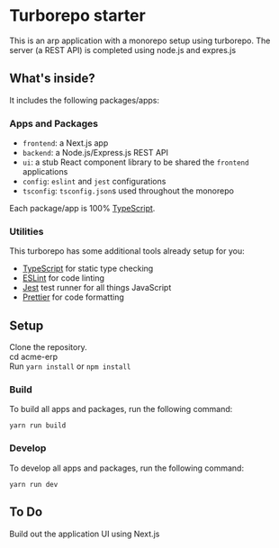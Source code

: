 # Turborepo starter

This is an arp application with a monorepo setup using turborepo. The server (a REST API) is completed using node.js and expres.js

## What's inside?

It includes the following packages/apps:

### Apps and Packages

- `frontend`: a Next.js app
- `backend`: a Node.js/Express.js REST API
- `ui`: a stub React component library to be shared the `frontend` applications
- `config`: `eslint` and `jest` configurations
- `tsconfig`: `tsconfig.json`s used throughout the monorepo

Each package/app is 100% [TypeScript](https://www.typescriptlang.org/).

### Utilities

This turborepo has some additional tools already setup for you:

- [TypeScript](https://www.typescriptlang.org/) for static type checking
- [ESLint](https://eslint.org/) for code linting
- [Jest](https://jestjs.io) test runner for all things JavaScript
- [Prettier](https://prettier.io) for code formatting

## Setup

Clone the repository.    
cd acme-erp       
Run `yarn install` or `npm install`   

### Build

To build all apps and packages, run the following command:

```
yarn run build
```

### Develop

To develop all apps and packages, run the following command:

```
yarn run dev
```

## To Do
Build out the application UI using Next.js

